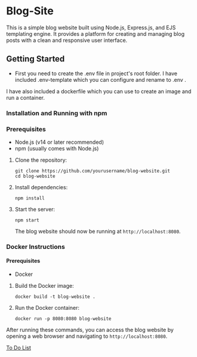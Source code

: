 # Blog-Site

This is a simple blog website built using Node.js, Express.js, and EJS templating engine. It provides a platform for creating and managing blog posts with a clean and responsive user interface.

## Getting Started

- First you need to create the .env file in project's root folder. I have included .env-template which you can configure and rename to .env .

I have also included a dockerfile which you can use to create an image and run a container.

### Installation and Running with npm

### Prerequisites

- Node.js (v14 or later recommended)
- npm (usually comes with Node.js)

1. Clone the repository:

   ```
   git clone https://github.com/yourusername/blog-website.git
   cd blog-website
   ```

2. Install dependencies:

   ```
   npm install
   ```

3. Start the server:

   ```
   npm start
   ```

   The blog website should now be running at `http://localhost:8080`.

### Docker Instructions

#### Prerequisites

- Docker

1. Build the Docker image:

   ```
   docker build -t blog-website .
   ```

2. Run the Docker container:
   ```
   docker run -p 8080:8080 blog-website
   ```

After running these commands, you can access the blog website by opening a web browser and navigating to `http://localhost:8080`.

[To Do List](ToDo.md)

